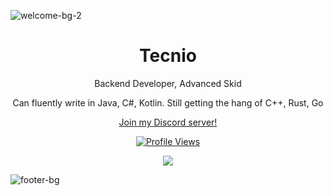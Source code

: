 ![welcome-bg-2](https://user-images.githubusercontent.com/50290580/124369381-11ed1800-dc74-11eb-90a9-2ff2073c3b97.jpg)

<h1 align="center">Tecnio</h1>

<p align="center">Backend Developer, Advanced Skid</p>
<p align="center">Can fluently write in Java, C#, Kotlin. Still getting the hang of C++, Rust, Go</p>

<a href="https://discord.gg/HTU9FbkVZd">
  <p align="center">Join my Discord server!</p>
</a>


<a href="https://github.com/Tecnio">
  <p align="center">
    <img src="https://komarev.com/ghpvc/?username=Tecnio" alt="Profile Views">
  </p>
</a>

<p align="center">
  <img src="https://github-readme-stats.vercel.app/api?username=Tecnio&show_icons=true&theme=radical" />
</p>

![footer-bg](https://user-images.githubusercontent.com/50290580/124369382-144f7200-dc74-11eb-807a-f10a7a502dd9.jpg)

